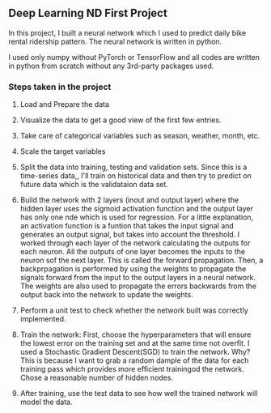 ## Deep Learning ND First Project
In this project, I built a neural network which I used to predict daily bike rental ridership pattern.
The neural network is written in python.

I used only numpy without PyTorch or TensorFlow and all codes are written in python from scratch without any 3rd-party packages used. 

### Steps taken in the project
1. Load and Prepare the data

2. Visualize the data to get a good view of the first few entries.

3. Take care of categorical variables such as season, weather, month, etc.

4. Scale the target variables

5. Split the data into training, testing and validation sets. Since this is a time-series data,, I'll train on historical data and then try to predict on future data which is the validataion data set.

6. Build the network with 2 layers (inout and output layer) where the hidden layer uses the sigmoid activation function and the output layer has only one nde which is used for regression.
For a little explanation, an activation function is a funtion that takes the input signal and generates an output signal, but takes into account the threshold. I worked through each layer of the network calculating the outputs for each neuron. All the outputs of one layer becomes the inputs to the neuron sof the next layer. This is called the forward propagation. Then, a backprpagation is performed by using the weights to propagate the signals forward from the input to the output layers in a neural network. The weights are also used to propagate the errors backwards from the output back into the network to update the weights.

7. Perform a unit test to check whether the network built was correctly implemented.

8. Train the network: First, choose the hyperparameters that will ensure the lowest error on the training set and at the same time not overfit. I used a Stochastic Gradient Descent(SGD) to train the network. Why? This is because I want to grab a random dample of the data for each training pass which provides more efficient trainingod the network.
Chose a reasonable number of hidden nodes.

9. After training, use the test data to see how well the trained network will model the data.
